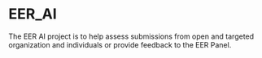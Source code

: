 # EER_AI
The EER AI project is to help assess submissions from open and targeted organization and individuals or provide feedback to the EER Panel.

